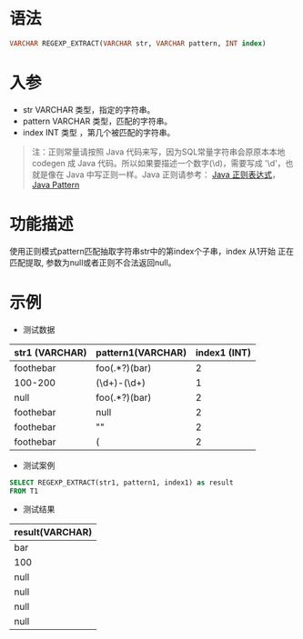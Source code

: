 # 语法

```sql
VARCHAR REGEXP_EXTRACT(VARCHAR str, VARCHAR pattern, INT index)
```

# 入参

- str VARCHAR 类型，指定的字符串。
- pattern VARCHAR 类型，匹配的字符串。
- index INT 类型 ，第几个被匹配的字符串。

> 注：正则常量请按照 Java 代码来写，因为SQL常量字符串会原原本本地 codegen 成 Java 代码。所以如果要描述一个数字(\d)，需要写成 '\d'，也就是像在 Java 中写正则一样。Java 正则请参考：
[Java 正则表达式](http://wiki.jikexueyuan.com/project/java/regular-expressions.html)，
[Java Pattern](https://docs.oracle.com/javase/7/docs/api/java/util/regex/Pattern.html)

# 功能描述

使用正则模式pattern匹配抽取字符串str中的第index个子串，index 从1开始 正在匹配提取, 参数为null或者正则不合法返回null。

# 示例

- 测试数据

| str1 (VARCHAR) | pattern1(VARCHAR) | index1 (INT) | 
| --- | --- | --- | 
| foothebar | foo(.*?)(bar) | 2 | 
| 100-200 | (\d+)-(\d+) | 1 | 
| null | foo(.*?)(bar) | 2 | 
| foothebar | null | 2 | 
| foothebar | "" | 2 | 
| foothebar | ( | 2 |

- 测试案例

```sql
SELECT REGEXP_EXTRACT(str1, pattern1, index1) as result
FROM T1
```

- 测试结果

| result(VARCHAR) |
| --- |
| bar |
| 100 |
| null |
| null |
| null |
| null |

